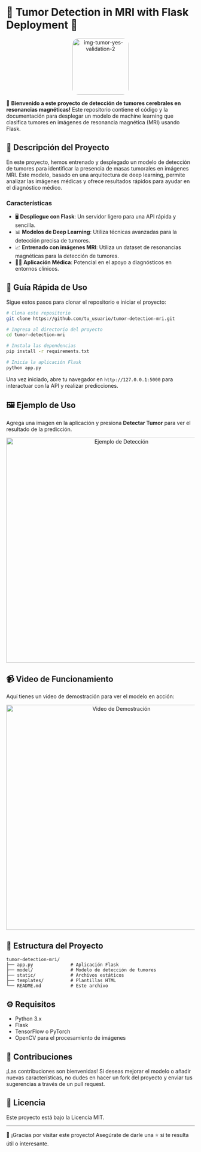 # 🧠 Tumor Detection in MRI with Flask Deployment 🎉

<p align="center">
  <img src="https://github.com/user-attachments/assets/4868d1c0-c9b1-4279-b072-d0862ce207fc" 
       alt="img-tumor-yes-validation-2" 
       width="150" 
       style="border-radius: 15px;"/>
</p>

🚀 **Bienvenido a este proyecto de detección de tumores cerebrales en resonancias magnéticas!** Este repositorio contiene el código y la documentación para desplegar un modelo de machine learning que clasifica tumores en imágenes de resonancia magnética (MRI) usando Flask.

## 📜 Descripción del Proyecto
En este proyecto, hemos entrenado y desplegado un modelo de detección de tumores para identificar la presencia de masas tumorales en imágenes MRI. Este modelo, basado en una arquitectura de deep learning, permite analizar las imágenes médicas y ofrece resultados rápidos para ayudar en el diagnóstico médico.

### Características
- 🖥️ **Despliegue con Flask**: Un servidor ligero para una API rápida y sencilla.
- 📊 **Modelos de Deep Learning**: Utiliza técnicas avanzadas para la detección precisa de tumores.
- 📈 **Entrenado con imágenes MRI**: Utiliza un dataset de resonancias magnéticas para la detección de tumores.
- 👩‍⚕️ **Aplicación Médica**: Potencial en el apoyo a diagnósticos en entornos clínicos.

## 🚀 Guía Rápida de Uso
Sigue estos pasos para clonar el repositorio e iniciar el proyecto:

```bash
# Clona este repositorio
git clone https://github.com/tu_usuario/tumor-detection-mri.git

# Ingresa al directorio del proyecto
cd tumor-detection-mri

# Instala las dependencias
pip install -r requirements.txt

# Inicia la aplicación Flask
python app.py
```

Una vez iniciado, abre tu navegador en `http://127.0.0.1:5000` para interactuar con la API y realizar predicciones.

## 🖼️ Ejemplo de Uso
Agrega una imagen en la aplicación y presiona **Detectar Tumor** para ver el resultado de la predicción.

<p align="center">
  <img src="https://your-image-url-here.png" alt="Ejemplo de Detección" width="600"/>
</p>

## 📹 Video de Funcionamiento
Aquí tienes un video de demostración para ver el modelo en acción:

<p align="center">
  <a href="https://your-video-url-here.mp4"><img src="https://your-thumbnail-url-here.png" alt="Video de Demostración" width="600"/></a>
</p>

## 📁 Estructura del Proyecto
```
tumor-detection-mri/
├── app.py              # Aplicación Flask
├── model/              # Modelo de detección de tumores
├── static/             # Archivos estáticos
├── templates/          # Plantillas HTML
└── README.md           # Este archivo
```

## ⚙️ Requisitos
- Python 3.x
- Flask
- TensorFlow o PyTorch
- OpenCV para el procesamiento de imágenes

## 🤝 Contribuciones
¡Las contribuciones son bienvenidas! Si deseas mejorar el modelo o añadir nuevas características, no dudes en hacer un fork del proyecto y enviar tus sugerencias a través de un pull request.

## 📄 Licencia
Este proyecto está bajo la Licencia MIT.

---

🎉 ¡Gracias por visitar este proyecto! Asegúrate de darle una ⭐ si te resulta útil o interesante.
